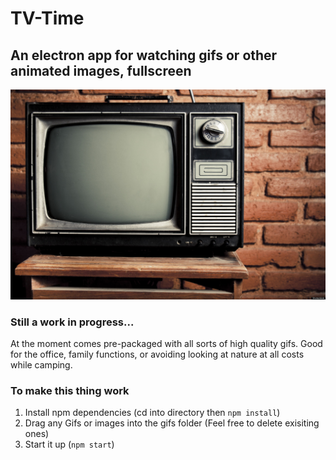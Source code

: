 # TV-Time
## An electron app for watching gifs or other animated images, fullscreen 

![TV](https://raw.githubusercontent.com/teakopp/TV-Time/master/default-images/90s-tv.jpeg)

### Still a work in progress...

At the moment comes pre-packaged with all sorts of high quality gifs.
Good for the office, family functions, or avoiding looking at nature at all costs while camping.

### To make this thing work
1. Install npm dependencies (cd into directory then `npm install`)
1. Drag any Gifs or images into the gifs folder (Feel free to delete exisiting ones) 
2. Start it up (`npm start`)
